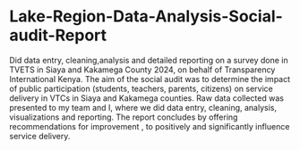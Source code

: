 # Lake-Region-Data-Analysis-Social-audit-Report
Did data entry, cleaning,analysis and detailed reporting on a survey done in TVETS in Siaya and Kakamega County 2024, on behalf of Transparency InternationaI Kenya.
The aim of the social audit was to determine the impact of public participation (students, teachers, parents, citizens) on service delivery in VTCs in Siaya and Kakamega counties.
Raw data collected was presented to my team and I, where we did data entry, cleaning, analysis, visualizations and reporting.
The report concludes by offering recommendations for improvement , to positively and significantly influence service delivery.
